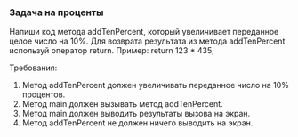 
### Задача на проценты

Напиши код метода addTenPercent, который увеличивает переданное целое число на 10%.
Для возврата результата из метода addTenPercent используй оператор return. Пример:
return 123 * 435;


Требования:
1.	Метод addTenPercent должен увеличивать переданное число на 10% процентов.
2.	Метод main должен вызывать метод addTenPercent.
3.	Метод main должен выводить результаты вызова на экран.
4.	Метод addTenPercent не должен ничего выводить на экран.


